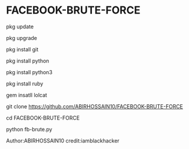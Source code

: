 # FACEBOOK-BRUTE-FORCE
pkg update 

pkg upgrade 

pkg install git 

pkg install python 

pkg install python3

pkg install ruby 

gem insatll lolcat 

git clone https://github.com/ABIRHOSSAIN10/FACEBOOK-BRUTE-FORCE

cd FACEBOOK-BRUTE-FORCE

python fb-brute.py


Author:ABIRHOSSAIN10
credit:iamblackhacker
